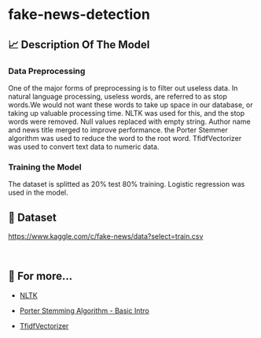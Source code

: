 # fake-news-detection

## :chart_with_upwards_trend:	 Description Of The Model
### Data Preprocessing </br>
One of the major forms of preprocessing is to filter out useless data.  In natural language processing, useless words, are referred to as stop words.We would not want these words to take up space in our database, or taking up valuable processing time.  NLTK was used for this, and the stop words were removed.  Null values replaced with empty string. Author name and news title merged to improve performance. the Porter Stemmer algorithm was used to reduce the word to the root word. TfidfVectorizer was used to convert text data to numeric data. </br>

### Training the Model </br>
The dataset is splitted as 20% test 80% training. Logistic regression was used in the model.

## :newspaper:	 Dataset
https://www.kaggle.com/c/fake-news/data?select=train.csv

</br>

## :mag_right: For more...

- [NLTK](https://www.nltk.org)

- [Porter Stemming Algorithm - Basic Intro](https://vijinimallawaarachchi.com/2017/05/09/porter-stemming-algorithm/)

- [TfidfVectorizer](https://scikit-learn.org/stable/modules/generated/sklearn.feature_extraction.text.TfidfVectorizer.html)
